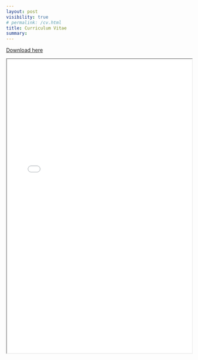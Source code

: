 ```yaml
---
layout: post
visibility: true
# permalink: /cv.html
title: Curriculum Vitae
summary: 
---
```


[Download here](/files/mike_tsai_cv.pdf)

<html>
<iframe src="/files/mike_tsai_cv.pdf#view=FitH&toolbar=0&statusbar=0" width="100%" height="800"></iframe>
</html>
